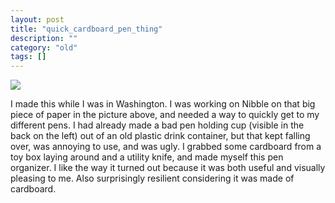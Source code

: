 ```yaml
---
layout: post
title: "quick_cardboard_pen_thing"
description: ""
category: "old"
tags: []
---
```



[![](http://www.hackniac.com/blog/wp-content/uploads/2012/08/pen_organizer_sm.png)](http://www.hackniac.com/blog/wp-content/uploads/2012/08/pen_organizer_sm.png)

I made this while I was in Washington. I was working on Nibble on that big piece of paper in the picture above, and needed a way to quickly get to my different pens. I had already made a bad pen holding cup (visible in the back on the left) out of an old plastic drink container, but that kept falling over, was annoying to use, and was ugly. I grabbed some cardboard from a toy box laying around and a utility knife, and made myself this pen organizer. I like the way it turned out because it was both useful and visually pleasing to me. Also surprisingly resilient considering it was made of cardboard.
